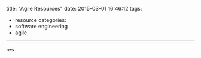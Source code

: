 title: "Agile Resources"
date: 2015-03-01 16:46:12
tags:
- resource
categories:
- software engineering
- agile

---

res
